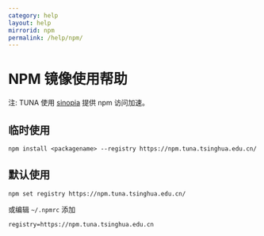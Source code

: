```yaml
---
category: help
layout: help
mirrorid: npm
permalink: /help/npm/
---
```


NPM 镜像使用帮助
====================

注: TUNA 使用 [sinopia](https://github.com/rlidwka/sinopia/) 提供 npm 访问加速。

临时使用
--------

```
npm install <packagename> --registry https://npm.tuna.tsinghua.edu.cn/
```

默认使用
-------

```
npm set registry https://npm.tuna.tsinghua.edu.cn/
```

或编辑 `~/.npmrc` 添加

```
registry=https://npm.tuna.tsinghua.edu.cn
```
